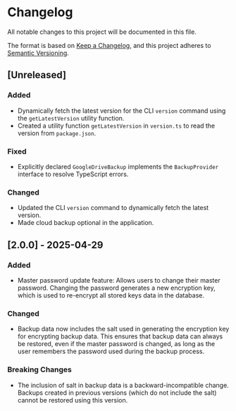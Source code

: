 # Changelog

All notable changes to this project will be documented in this file.

The format is based on [Keep a Changelog](https://keepachangelog.com/en/1.0.0/),
and this project adheres to [Semantic Versioning](https://semver.org/spec/v2.0.0.html).

## [Unreleased]

### Added
- Dynamically fetch the latest version for the CLI `version` command using the `getLatestVersion` utility function.
- Created a utility function `getLatestVersion` in `version.ts` to read the version from `package.json`.

### Fixed
- Explicitly declared `GoogleDriveBackup` implements the `BackupProvider` interface to resolve TypeScript errors.

### Changed
- Updated the CLI `version` command to dynamically fetch the latest version.
- Made cloud backup optional in the application.

## [2.0.0] - 2025-04-29

### Added
- Master password update feature: Allows users to change their master password. Changing the password generates a new encryption key, which is used to re-encrypt all stored keys data in the database.

### Changed
- Backup data now includes the salt used in generating the encryption key for encrypting backup data. This ensures that backup data can always be restored, even if the master password is changed, as long as the user remembers the password used during the backup process.

### Breaking Changes
- The inclusion of salt in backup data is a backward-incompatible change. Backups created in previous versions (which do not include the salt) cannot be restored using this version.